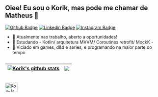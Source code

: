 ## Oiee! Eu sou o Korik, mas pode me chamar de Matheus 👀

[![Github Badge](https://img.shields.io/badge/-Github-000?style=flat-square&logo=Github&logoColor=white&link=https://github.com/everton4292)](https://github.com/Korikoy)
[![Linkedin Badge](https://img.shields.io/badge/-LinkedIn-blue?style=flat-square&logo=Linkedin&logoColor=white&link=https://www.linkedin.com/in/matheus-leite-b460a9251/)](https://www.linkedin.com/in/matheus-leite-b460a9251/)
[![Instagram Badge](https://img.shields.io/badge/-Instagram-C13584?style=flat-square&labelColor=C13584&logo=instagram&logoColor=white&link=https://www.instagram.com/codepwr/)](https://www.instagram.com/kori_koy/)


- 🔭 Atualmente nao trabalho, aberto a oportunidades!
- 🌱 Estudando - Kotlin/ arquitetura MVVM/ Coroutines retrofit/ MockK - 
- 💬 Viciado em games, d&d e series, e programando na maior parte do tempo
##
| <a href="https://github.com/Korikoy/github-readme-stats"><img align="center" src="https://github-readme-stats.vercel.app/api?username=Korikoy&show_icons=true&include_all_commits=true&theme=buefy&hide_border=true" alt="Korik's github stats" /></a> | <a href="https://github.com/Korikoy/github-readme-stats"><img align="center" src="https://github-readme-stats.vercel.app/api/top-langs/?username=Korikoy&layout=compact&theme=buefy&hide_border=true" /></a> |
| ------------- | ------------- |

<div style="display: inline_block"><br>
  <img align="center" alt="Koy-Js" height="30" width="40" src="https://cdn.jsdelivr.net/gh/devicons/devicon/icons/kotlin/kotlin-original.svg">
</div>
